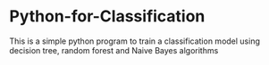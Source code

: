 # Python-for-Classification
This is a simple python program to train a classification model using decision tree, random forest and Naive Bayes algorithms
